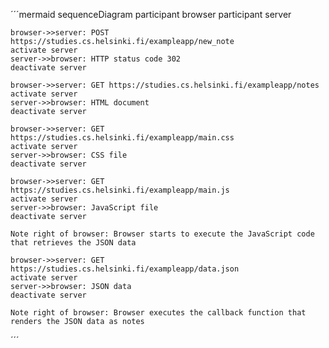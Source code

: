 ´´´mermaid
sequenceDiagram
    participant browser
    participant server

    browser->>server: POST https://studies.cs.helsinki.fi/exampleapp/new_note
    activate server
    server->>browser: HTTP status code 302
    deactivate server

    browser->>server: GET https://studies.cs.helsinki.fi/exampleapp/notes
    activate server
    server->>browser: HTML document
    deactivate server

    browser->>server: GET https://studies.cs.helsinki.fi/exampleapp/main.css
    activate server
    server->>browser: CSS file
    deactivate server

    browser->>server: GET https://studies.cs.helsinki.fi/exampleapp/main.js
    activate server
    server->>browser: JavaScript file
    deactivate server

    Note right of browser: Browser starts to execute the JavaScript code that retrieves the JSON data

    browser->>server: GET https://studies.cs.helsinki.fi/exampleapp/data.json
    activate server
    server->>browser: JSON data
    deactivate server

    Note right of browser: Browser executes the callback function that renders the JSON data as notes 
´´´
